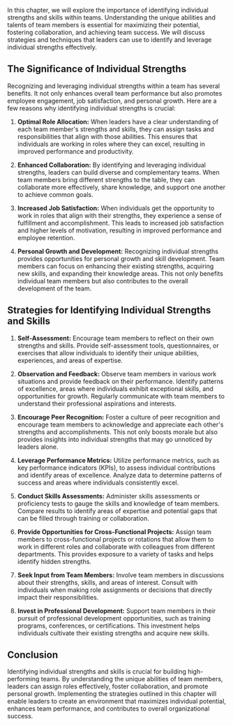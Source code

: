 
In this chapter, we will explore the importance of identifying individual strengths and skills within teams. Understanding the unique abilities and talents of team members is essential for maximizing their potential, fostering collaboration, and achieving team success. We will discuss strategies and techniques that leaders can use to identify and leverage individual strengths effectively.

**The Significance of Individual Strengths**
--------------------------------------------

Recognizing and leveraging individual strengths within a team has several benefits. It not only enhances overall team performance but also promotes employee engagement, job satisfaction, and personal growth. Here are a few reasons why identifying individual strengths is crucial:

1. **Optimal Role Allocation:** When leaders have a clear understanding of each team member's strengths and skills, they can assign tasks and responsibilities that align with those abilities. This ensures that individuals are working in roles where they can excel, resulting in improved performance and productivity.

2. **Enhanced Collaboration:** By identifying and leveraging individual strengths, leaders can build diverse and complementary teams. When team members bring different strengths to the table, they can collaborate more effectively, share knowledge, and support one another to achieve common goals.

3. **Increased Job Satisfaction:** When individuals get the opportunity to work in roles that align with their strengths, they experience a sense of fulfillment and accomplishment. This leads to increased job satisfaction and higher levels of motivation, resulting in improved performance and employee retention.

4. **Personal Growth and Development:** Recognizing individual strengths provides opportunities for personal growth and skill development. Team members can focus on enhancing their existing strengths, acquiring new skills, and expanding their knowledge areas. This not only benefits individual team members but also contributes to the overall development of the team.

**Strategies for Identifying Individual Strengths and Skills**
--------------------------------------------------------------

1. **Self-Assessment:** Encourage team members to reflect on their own strengths and skills. Provide self-assessment tools, questionnaires, or exercises that allow individuals to identify their unique abilities, experiences, and areas of expertise.

2. **Observation and Feedback:** Observe team members in various work situations and provide feedback on their performance. Identify patterns of excellence, areas where individuals exhibit exceptional skills, and opportunities for growth. Regularly communicate with team members to understand their professional aspirations and interests.

3. **Encourage Peer Recognition:** Foster a culture of peer recognition and encourage team members to acknowledge and appreciate each other's strengths and accomplishments. This not only boosts morale but also provides insights into individual strengths that may go unnoticed by leaders alone.

4. **Leverage Performance Metrics:** Utilize performance metrics, such as key performance indicators (KPIs), to assess individual contributions and identify areas of excellence. Analyze data to determine patterns of success and areas where individuals consistently excel.

5. **Conduct Skills Assessments:** Administer skills assessments or proficiency tests to gauge the skills and knowledge of team members. Compare results to identify areas of expertise and potential gaps that can be filled through training or collaboration.

6. **Provide Opportunities for Cross-Functional Projects:** Assign team members to cross-functional projects or rotations that allow them to work in different roles and collaborate with colleagues from different departments. This provides exposure to a variety of tasks and helps identify hidden strengths.

7. **Seek Input from Team Members:** Involve team members in discussions about their strengths, skills, and areas of interest. Consult with individuals when making role assignments or decisions that directly impact their responsibilities.

8. **Invest in Professional Development:** Support team members in their pursuit of professional development opportunities, such as training programs, conferences, or certifications. This investment helps individuals cultivate their existing strengths and acquire new skills.

**Conclusion**
--------------

Identifying individual strengths and skills is crucial for building high-performing teams. By understanding the unique abilities of team members, leaders can assign roles effectively, foster collaboration, and promote personal growth. Implementing the strategies outlined in this chapter will enable leaders to create an environment that maximizes individual potential, enhances team performance, and contributes to overall organizational success.

